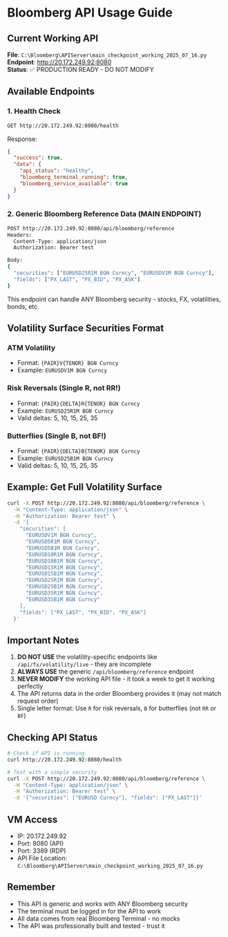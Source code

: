 # Bloomberg API Usage Guide

## Current Working API

**File**: `C:\Bloomberg\APIServer\main_checkpoint_working_2025_07_16.py`  
**Endpoint**: http://20.172.249.92:8080  
**Status**: ✅ PRODUCTION READY - DO NOT MODIFY

## Available Endpoints

### 1. Health Check
```bash
GET http://20.172.249.92:8080/health
```

Response:
```json
{
  "success": true,
  "data": {
    "api_status": "healthy",
    "bloomberg_terminal_running": true,
    "bloomberg_service_available": true
  }
}
```

### 2. Generic Bloomberg Reference Data (MAIN ENDPOINT)
```bash
POST http://20.172.249.92:8080/api/bloomberg/reference
Headers:
  Content-Type: application/json
  Authorization: Bearer test

Body:
{
  "securities": ["EURUSD25R1M BGN Curncy", "EURUSDV1M BGN Curncy"],
  "fields": ["PX_LAST", "PX_BID", "PX_ASK"]
}
```

This endpoint can handle ANY Bloomberg security - stocks, FX, volatilities, bonds, etc.

## Volatility Surface Securities Format

### ATM Volatility
- Format: `{PAIR}V{TENOR} BGN Curncy`
- Example: `EURUSDV1M BGN Curncy`

### Risk Reversals (Single R, not RR!)
- Format: `{PAIR}{DELTA}R{TENOR} BGN Curncy`
- Example: `EURUSD25R1M BGN Curncy`
- Valid deltas: 5, 10, 15, 25, 35

### Butterflies (Single B, not BF!)
- Format: `{PAIR}{DELTA}B{TENOR} BGN Curncy`
- Example: `EURUSD25B1M BGN Curncy`
- Valid deltas: 5, 10, 15, 25, 35

## Example: Get Full Volatility Surface

```bash
curl -X POST http://20.172.249.92:8080/api/bloomberg/reference \
  -H "Content-Type: application/json" \
  -H "Authorization: Bearer test" \
  -d '{
    "securities": [
      "EURUSDV1M BGN Curncy",
      "EURUSD5R1M BGN Curncy",
      "EURUSD5B1M BGN Curncy",
      "EURUSD10R1M BGN Curncy",
      "EURUSD10B1M BGN Curncy",
      "EURUSD15R1M BGN Curncy",
      "EURUSD15B1M BGN Curncy",
      "EURUSD25R1M BGN Curncy",
      "EURUSD25B1M BGN Curncy",
      "EURUSD35R1M BGN Curncy",
      "EURUSD35B1M BGN Curncy"
    ],
    "fields": ["PX_LAST", "PX_BID", "PX_ASK"]
  }'
```

## Important Notes

1. **DO NOT USE** the volatility-specific endpoints like `/api/fx/volatility/live` - they are incomplete
2. **ALWAYS USE** the generic `/api/bloomberg/reference` endpoint
3. **NEVER MODIFY** the working API file - it took a week to get it working perfectly
4. The API returns data in the order Bloomberg provides it (may not match request order)
5. Single letter format: Use `R` for risk reversals, `B` for butterflies (not `RR` or `BF`)

## Checking API Status

```bash
# Check if API is running
curl http://20.172.249.92:8080/health

# Test with a simple security
curl -X POST http://20.172.249.92:8080/api/bloomberg/reference \
  -H "Content-Type: application/json" \
  -H "Authorization: Bearer test" \
  -d '{"securities": ["EURUSD Curncy"], "fields": ["PX_LAST"]}'
```

## VM Access
- IP: 20.172.249.92
- Port: 8080 (API)
- Port: 3389 (RDP)
- API File Location: `C:\Bloomberg\APIServer\main_checkpoint_working_2025_07_16.py`

## Remember
- This API is generic and works with ANY Bloomberg security
- The terminal must be logged in for the API to work
- All data comes from real Bloomberg Terminal - no mocks
- The API was professionally built and tested - trust it